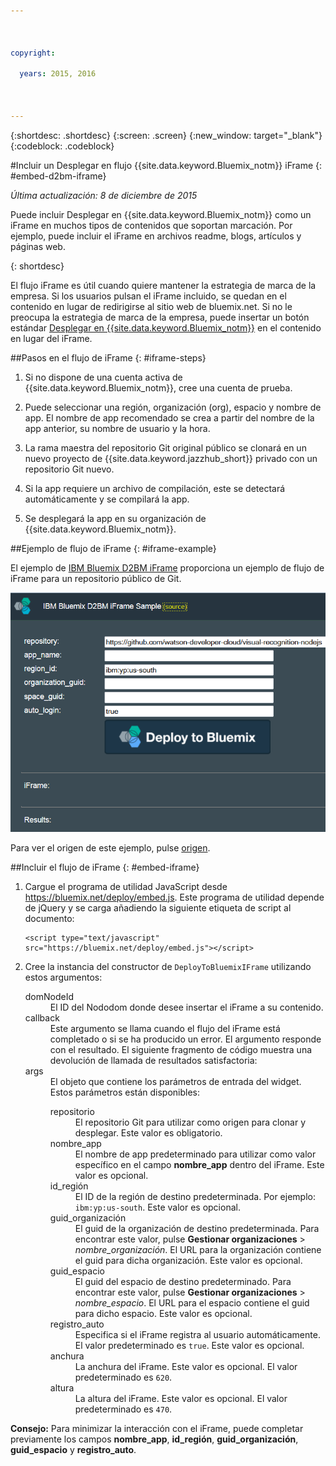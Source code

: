 ```yaml
---

 

copyright:

  years: 2015, 2016

 

---
```


{:shortdesc: .shortdesc}
{:screen: .screen}
{:new_window: target="_blank"}
{:codeblock: .codeblock}

#Incluir un Desplegar en flujo {{site.data.keyword.Bluemix_notm}} iFrame {: #embed-d2bm-iframe} 

*Última actualización: 8 de diciembre de 2015* 

Puede incluir Desplegar en {{site.data.keyword.Bluemix_notm}}
como un iFrame en muchos tipos de contenidos que soportan marcación. Por ejemplo,
puede incluir el iFrame en archivos readme, blogs, artículos y páginas web. 

{: shortdesc} 

El flujo iFrame es útil cuando quiere mantener
la estrategia de marca de la empresa. Si los usuarios pulsan el iFrame incluido, se quedan
en el contenido en lugar de redirigirse al sitio web de bluemix.net. Si no le preocupa la estrategia de marca de la empresa, puede insertar un botón estándar [Desplegar en {{site.data.keyword.Bluemix_notm}}](../develop/deploy_button.html) en el contenido en lugar del iFrame. 

##Pasos en el flujo de iFrame {: #iframe-steps} 

1. Si no dispone de una cuenta activa de {{site.data.keyword.Bluemix_notm}},
cree una cuenta de prueba. 

2. Puede seleccionar una región, organización (org), espacio y nombre de app. El nombre de app recomendado se crea a partir del nombre de la app anterior, su nombre de usuario y la hora. 

3. La rama maestra del repositorio Git original público se clonará
en un nuevo proyecto de {{site.data.keyword.jazzhub_short}} privado
con un repositorio Git nuevo. 

4. Si la app requiere un archivo de compilación, este se detectará automáticamente y se compilará la app. 

5. Se desplegará la app en su organización de {{site.data.keyword.Bluemix_notm}}. 

##Ejemplo de flujo de iFrame {: #iframe-example} 

<p>
El ejemplo de <a class="xref" href="http://d2bm-iframe-sample.ng.bluemix.net/" target="_blank" title="(se abre en un separador o ventana nueva)">IBM
Bluemix D2BM iFrame</a> proporciona un ejemplo de flujo de iFrame
para un repositorio público de Git.<div class="image"><img class="image" src="images/d2bm_iframe_sample2.png" alt="Ejemplo de flujo Desplegar en Bluemix iFrame" /></div>
</p> 

<p>
Para ver el origen de este ejemplo, pulse <a class="xref" href="https://hub.jazz.net/project/idsorg/d2bm-iframe-sample/overview" target="_blank" title="(se abre en un separador o ventana nueva)">origen</a>.
</p>

##Incluir el flujo de iFrame {: #embed-iframe}  

<ol>
<li>Cargue el programa de utilidad JavaScript desde <a href="https://bluemix.net/deploy/embed.js" target="_blank">https://bluemix.net/deploy/embed.js</a>. Este
programa de utilidad depende de jQuery y se carga añadiendo
la siguiente etiqueta de script al documento: 
<pre class="pre">
<code>&lt;script type="text/javascript" src="https://bluemix.net/deploy/embed.js"&gt;&lt;/script&gt;</code>
</pre>
</li>
<li> Cree la instancia del constructor de <code>DeployToBluemixIFrame</code>
utilizando estos argumentos:

<dl class="parml">
<dt class="pt dlterm">domNodeId</dt>
<dd class="pd">El ID del Nododom donde desee insertar el iFrame a su contenido.</dd>

<dt class="pt dlterm">callback</dt>
<dd class="pd">Este argumento se llama cuando el flujo del iFrame está completado o si
se ha producido un error. El argumento responde con el resultado. El siguiente
fragmento de código muestra una devolución de llamada de resultados satisfactoria:</dd>

<dt class="pt dlterm">args</dt>
<dd class="pd">El objeto que contiene los parámetros de entrada del widget. Estos
parámetros están disponibles:

<dl class="parml">

<dt class="pt dlterm">repositorio</dt>
<dd class="pd">El repositorio Git para utilizar como origen para clonar y desplegar. Este valor es obligatorio.</dd>
	
<dt class="pt dlterm">nombre_app</dt>
<dd class="pd">El nombre de app predeterminado para utilizar como valor específico en el campo <strong>nombre_app</strong>
dentro del iFrame. Este valor es opcional.</dd>
	
    
<dt class="pt dlterm">id_región</dt>
<dd class="pd">El ID de la región de destino predeterminada. Por ejemplo: <code>ibm:yp:us-south</code>. Este valor es opcional.</dd>
	
<dt class="pt dlterm">guid_organización</dt>
<dd class="pd">El guid de la organización de destino predeterminada. Para encontrar este valor, pulse <strong>Gestionar organizaciones</strong> > <i>nombre_organización</i>. El URL para la organización contiene el guid para dicha organización. Este valor es opcional.</dd>
	
<dt class="pt dlterm">guid_espacio</dt>
<dd class="pd">El guid del espacio de destino predeterminado. Para encontrar este valor, pulse <strong>Gestionar organizaciones</strong> > <i>nombre_espacio</i>. El URL para el espacio contiene el guid para dicho espacio. Este valor es opcional.</dd>
	
<dt class="pt dlterm">registro_auto</dt>
<dd class="pd">Especifica si el iFrame registra al usuario automáticamente. El valor predeterminado es <code>true</code>. Este valor es opcional.</dd>
	
<dt class="pt dlterm">anchura</dt>
<dd class="pd">La anchura del iFrame. Este valor es opcional. El valor predeterminado
es <code>620</code>.</dd>
	
<dt class="pt dlterm">altura</dt>
<dd class="pd">La altura del iFrame. Este valor es opcional. El valor predeterminado
es <code>470</code>.</dd>
</dl>

</dd>
</dl>
</li>
</ol>  

**Consejo:** Para minimizar la interacción con el iFrame, puede completar previamente los campos **nombre_app**, **id_región**, **guid_organización**, **guid_espacio** y **registro_auto**.
